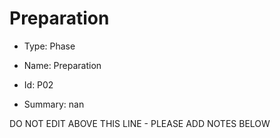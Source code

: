 # Preparation

* Type: Phase

* Name: Preparation

* Id: P02

* Summary: nan

DO NOT EDIT ABOVE THIS LINE - PLEASE ADD NOTES BELOW

